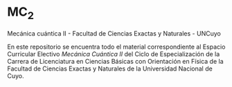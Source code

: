 # MC<sub>2</sub>

Mecánica cuántica II - Facultad de Ciencias Exactas y Naturales - UNCuyo

En este repositorio se encuentra todo el material correspondiente al Espacio Curricular Electivo *Mecánica Cuántica II* del Ciclo de Especialización de la Carrera de Licenciatura en Ciencias Básicas con Orientación en Física de la Facultad de Ciencias Exactas y Naturales de la Universidad Nacional de Cuyo.


